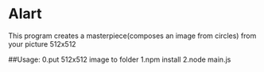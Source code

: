 # AIart
This program creates a masterpiece(сomposes an image from circles) from your picture 512x512

##Usage:
0.put 512x512 image to folder
1.npm install
2.node main.js
